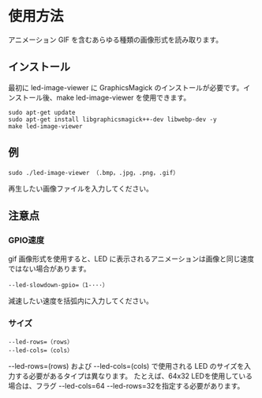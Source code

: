 # 使用方法
アニメーション GIF を含むあらゆる種類の画像形式を読み取ります。

## インストール
最初に led-image-viewer に GraphicsMagick のインストールが必要です。インストール後、make led-image-viewer を使用できます。
````
sudo apt-get update
sudo apt-get install libgraphicsmagick++-dev libwebp-dev -y
make led-image-viewer
````

## 例
````
sudo ./led-image-viewer （.bmp，.jpg，.png，.gif）
````
再生したい画像ファイルを入力してください。

## 注意点
### GPIO速度
gif 画像形式を使用すると、LED に表示されるアニメーションは画像と同じ速度ではない場合があります。
````
--led-slowdown-gpio=（1-···）
````
減速したい速度を括弧内に入力してください。
### サイズ
````
--led-rows=（rows）
--led-cols=（cols）
````
--led-rows=(rows) および --led-cols=(cols) で使用される LED のサイズを入力する必要があるタイプは異なります。
たとえば、64x32 LEDを使用している場合は、フラグ --led-cols=64 --led-rows=32を指定する必要があります。
